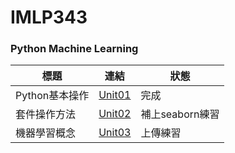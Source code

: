 # IMLP343
### Python Machine Learning<br>
標題             |連結                                                              |狀態
---             |:---:                                                             |---
Python基本操作   |[Unit01](https://github.com/Yicheng-1218/IMLP/tree/main/Unit01)   |完成
套件操作方法     |[Unit02](https://github.com/Yicheng-1218/IMLP/tree/main/Unit02)   |補上seaborn練習
機器學習概念     |[Unit03](https://github.com/Yicheng-1218/IMLP/tree/main/Unit03)   |上傳練習
